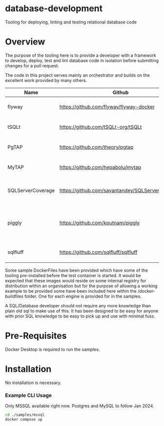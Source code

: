 # database-development
Tooling for deploying, linting and testing relational database code

# Overview
The purpose of the tooling here is to provide a developer with a framework to develop, deploy, test and lint database code in isolation before submitting changes for a pull request. 

The code in this project serves mainly an orchestrator and builds on the excellent work provided by many others.

| Name              | Github                                           | Comment                                          |
| ----------------- | ------------------------------------------------ | ------------------------------------------------ |
| flyway            | https://github.com/flyway/flyway-docker          | Database deployment tool                         |
| tSQLt             | https://github.com/tSQLt-org/tSQLt               | T-SQL unit test framework                        |
| PgTAP             | https://github.com/theory/pgtap                  | Postgres unit test framework                     |
| MyTAP             | https://github.com/hepabolu/mytap                | MySQL unit test framework                        |
| SQLServerCoverage | https://github.com/sayantandey/SQLServerCoverage | Generate TSQL Coverage Reports                   |
| piggly            | https://github.com/kputnam/piggly                | Generate Postgres Coverage Reports (Coming Soon) |
| sqlfluff          | https://github.com/sqlfluff/sqlfluff             | Linting and static code analysis                 |


Some sample DockerFiles have been provided which have some of the tooling pre-installed before the test container is started. It would be expected that these images would reside on some internal registry for distribution within an organisation but for the purpose of allowing a working example to be provided some have been included here within the /docker-buildfiles folder. One for each engine is provided for in the samples.

A SQL/Database developer should not require any more knowledge than plain old sql to make use of this. It has been designed to be easy for anyone with prior SQL knowledge to be easy to pick up and use with minimal fuss. 

# Pre-Requisites
Docker Desktop is required to run the samples.

# Installation
No installation is necessary.

### Example CLI Usage

Only MSSQL available right now. Postgres and MySQL to follow Jan 2024.

```bash
cd ./samples/mssql
docker compose up
```
